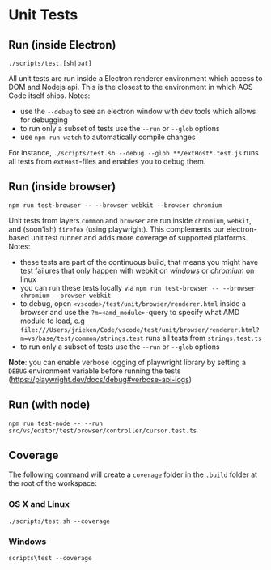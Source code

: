 # Unit Tests

## Run (inside Electron)

    ./scripts/test.[sh|bat]

All unit tests are run inside a Electron renderer environment which access to DOM and Nodejs api. This is the closest to the environment in which AOS Code itself ships. Notes:

- use the `--debug` to see an electron window with dev tools which allows for debugging
- to run only a subset of tests use the `--run` or `--glob` options
- use `npm run watch` to automatically compile changes

For instance, `./scripts/test.sh --debug --glob **/extHost*.test.js` runs all tests from `extHost`-files and enables you to debug them.

## Run (inside browser)

    npm run test-browser -- --browser webkit --browser chromium

Unit tests from layers `common` and `browser` are run inside `chromium`, `webkit`, and (soon'ish) `firefox` (using playwright). This complements our electron-based unit test runner and adds more coverage of supported platforms. Notes:

- these tests are part of the continuous build, that means you might have test failures that only happen with webkit on _windows_ or _chromium_ on linux
- you can run these tests locally via `npm run test-browser -- --browser chromium --browser webkit`
- to debug, open `<vscode>/test/unit/browser/renderer.html` inside a browser and use the `?m=<amd_module>`-query to specify what AMD module to load, e.g `file:///Users/jrieken/Code/vscode/test/unit/browser/renderer.html?m=vs/base/test/common/strings.test` runs all tests from `strings.test.ts`
- to run only a subset of tests use the `--run` or `--glob` options

**Note**: you can enable verbose logging of playwright library by setting a `DEBUG` environment variable before running the tests (https://playwright.dev/docs/debug#verbose-api-logs)

## Run (with node)

    npm run test-node -- --run src/vs/editor/test/browser/controller/cursor.test.ts

## Coverage

The following command will create a `coverage` folder in the `.build` folder at the root of the workspace:

### OS X and Linux

    ./scripts/test.sh --coverage

### Windows

    scripts\test --coverage
